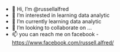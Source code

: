 - 👋 Hi, I’m @russellalfred
- 👀 I’m interested in learning data analytic
- 🌱 I’m currently learning data analytic
- 💞️ I’m looking to collaborate on ...
- 📫 you can reach me on facebook - https://www.facebook.com/russell.alfred/

<!---
russellalfred/russellalfred is a ✨ special ✨ repository because its `README.md` (this file) appears on your GitHub profile.
You can click the Preview link to take a look at your changes.
--->
